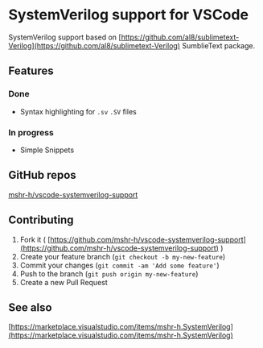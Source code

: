# SystemVerilog support for VSCode
SystemVerilog support based on [https://github.com/al8/sublimetext-Verilog](https://github.com/al8/sublimetext-Verilog) SumblieText package.

## Features
### Done
- Syntax highlighting for `.sv` `.SV` files

### In progress
- Simple Snippets

## GitHub repos
[mshr-h/vscode-systemverilog-support](https://github.com/mshr-h/vscode-systemverilog-support)

## Contributing
1. Fork it ( [https://github.com/mshr-h/vscode-systemverilog-support](https://github.com/mshr-h/vscode-systemverilog-support) )
2. Create your feature branch (`git checkout -b my-new-feature`)
3. Commit your changes (`git commit -am 'Add some feature'`)
4. Push to the branch (`git push origin my-new-feature`)
5. Create a new Pull Request

## See also
[https://marketplace.visualstudio.com/items/mshr-h.SystemVerilog](https://marketplace.visualstudio.com/items/mshr-h.SystemVerilog)
